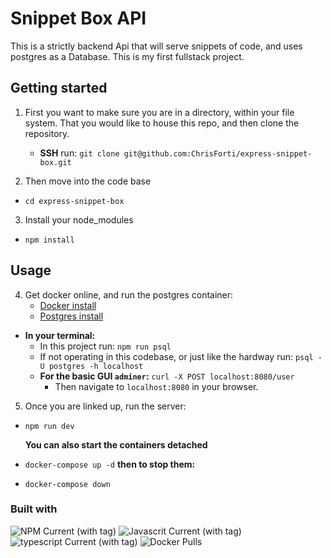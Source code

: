# Snippet Box API

This is a strictly backend Api that will serve snippets of code, and uses postgres as a Database. This is my first fullstack project.

## Getting started

1. First you want to make sure you are in a directory, within your file system. That you would like to house this repo, and then clone the repository.

   - **SSH** run: `git clone git@github.com:ChrisForti/express-snippet-box.git`

2. Then move into the code base

- `cd express-snippet-box`

3. Install your node_modules

- `npm install`

## Usage

4. Get docker online, and run the postgres container:
   - [Docker install](https://docs.docker.com/get-started/)
   - [Postgres install](https://www.postgresql.org/download/)

- **In your terminal:**
  - In this project run:
    `npm run psql`
  - If not operating in this codebase, or just like the hardway run:
    `psql -U postgres -h localhost`
  - **For the basic GUI `adminer`:**
    `curl -X POST localhost:8080/user`
    - Then navigate to `localhost:8080` in your browser.

5. Once you are linked up, run the server:

- `npm run dev`

  **You can also start the containers detached**

- `docker-compose up -d`
  **then to stop them:**
- `docker-compose down`

### Built with

![NPM Current (with tag)](https://img.shields.io/npm/v/npm.svg?logo=nodedotjs)
![Javascrit Current (with tag)](https://img.shields.io/badge/javascript-blue?logo=javascript)
![typescript Current (with tag)](https://img.shields.io/badge/TypeScript-v5.6.2-blue)
![Docker Pulls](https://img.shields.io/docker/pulls/:user/:repo)
